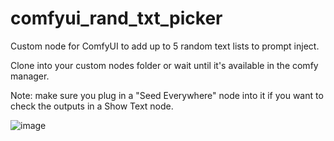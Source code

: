 # comfyui_rand_txt_picker
Custom node for ComfyUI to add up to 5 random text lists to prompt inject.

Clone into your custom nodes folder or wait until it's available in the comfy manager.

Note: make sure you plug in a "Seed Everywhere" node into it if you want to check the outputs in a Show Text node.

![image](https://github.com/user-attachments/assets/1c693e28-75f4-465f-8b49-8b7c5bb265b5)
